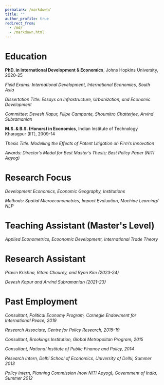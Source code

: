 ```yaml
---
permalink: /markdown/
title: ""
author_profile: true
redirect_from: 
  - /md/
  - /markdown.html
---
```

# Education
**PhD. in International Development & Economics**, Johns Hopkins University, 2020-25

*Field Exams: International Development, International Economics, South Asia*

*Dissertation Title: Essays on Infrastructure, Urbanization, and Economic Development*

*Committee: Devesh Kapur, Filipe Campante, Shoumitro Chatterjee, Arvind Subramanian*

**M.S. & B.S. (Honors) in Economics**, Indian Institute of Technology Kharagpur (IIT), 2009-14

*Thesis Title: Modelling the Effects of Patent Litigation on Firm’s Innovation*

*Awards: Director’s Medal for Best Master’s Thesis; Best Policy Paper (NITI Aayog)*

# Research Focus
*Development Economics, Economic Geography, Institutions* 

*Methods: Spatial Microeconometrics, Impact Evaluation, Machine Learning/ NLP*  

# Teaching Assistant (Master's Level)
*Applied Econometrics, Ecoonomic Development, International Trade Theory*

# Research Assistant
*Pravin Krishna, Ritam Chaurey, and Ryan Kim (2023-24)*

*Devesh Kapur and Arvind Subramanian (2021-23)*

# Past Employment 
*Consultant, Political Economy Program, Carnegie Endowment for International Peace, 2019*

*Research Associate, Centre for Policy Research, 2015-19*

*Consultant, Brookings Institution, Global Metropolitan Program, 2015*

*Consultant, National Institute of Public Finance and Policy, 2014*

*Research Intern, Delhi School of Economics, University of Delhi, Summer 2013*

*Policy Intern, Planning Commission (now NITI Aayog), Government of India, Summer 2012*

